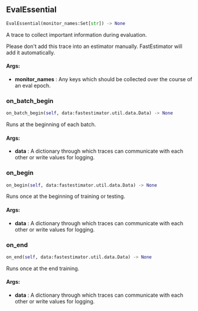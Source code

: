 ## EvalEssential
```python
EvalEssential(monitor_names:Set[str]) -> None
```
A trace to collect important information during evaluation.

Please don't add this trace into an estimator manually. FastEstimator will add it automatically.


#### Args:

* **monitor_names** :  Any keys which should be collected over the course of an eval epoch.

### on_batch_begin
```python
on_batch_begin(self, data:fastestimator.util.data.Data) -> None
```
Runs at the beginning of each batch.


#### Args:

* **data** :  A dictionary through which traces can communicate with each other or write values for logging.

### on_begin
```python
on_begin(self, data:fastestimator.util.data.Data) -> None
```
Runs once at the beginning of training or testing.


#### Args:

* **data** :  A dictionary through which traces can communicate with each other or write values for logging.

### on_end
```python
on_end(self, data:fastestimator.util.data.Data) -> None
```
Runs once at the end training.


#### Args:

* **data** :  A dictionary through which traces can communicate with each other or write values for logging.